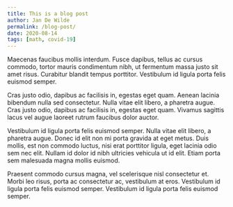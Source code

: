```yaml
---
title: This is a blog post
author: Jan De Wilde
permalink: /blog-post/
date: 2020-08-14
tags: [math, covid-19]
---
```

 
Maecenas faucibus mollis interdum. Fusce dapibus, tellus ac cursus commodo, tortor mauris condimentum nibh, ut fermentum massa justo sit amet risus. Curabitur blandit tempus porttitor. Vestibulum id ligula porta felis euismod semper.

Cras justo odio, dapibus ac facilisis in, egestas eget quam. Aenean lacinia bibendum nulla sed consectetur. Nulla vitae elit libero, a pharetra augue. Cras justo odio, dapibus ac facilisis in, egestas eget quam. Vivamus sagittis lacus vel augue laoreet rutrum faucibus dolor auctor.

Vestibulum id ligula porta felis euismod semper. Nulla vitae elit libero, a pharetra augue. Donec id elit non mi porta gravida at eget metus. Duis mollis, est non commodo luctus, nisi erat porttitor ligula, eget lacinia odio sem nec elit. Nullam id dolor id nibh ultricies vehicula ut id elit. Etiam porta sem malesuada magna mollis euismod.

Praesent commodo cursus magna, vel scelerisque nisl consectetur et. Morbi leo risus, porta ac consectetur ac, vestibulum at eros. Vestibulum id ligula porta felis euismod semper. Vestibulum id ligula porta felis euismod semper.